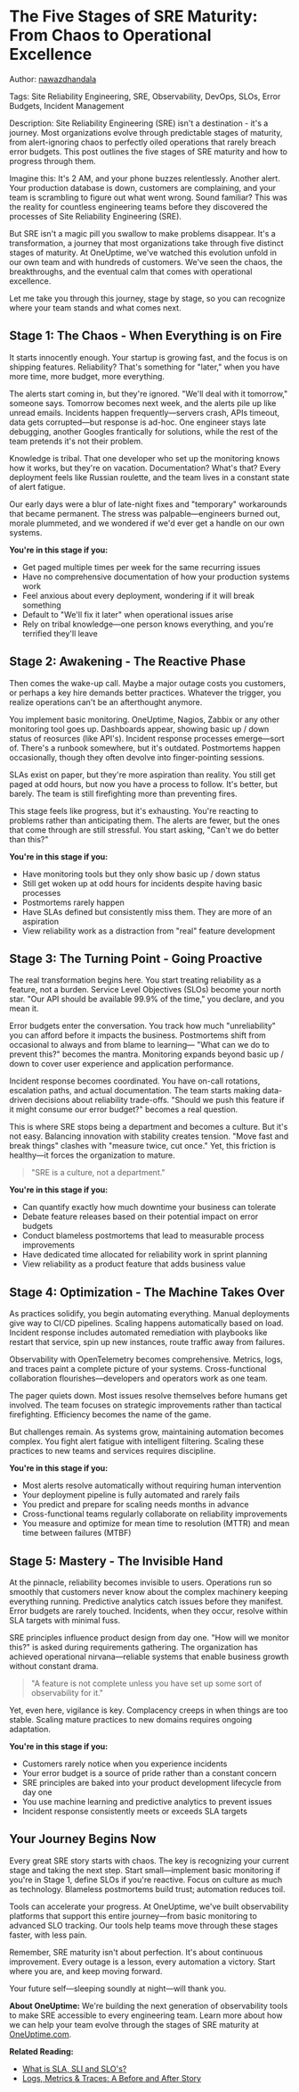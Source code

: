 # The Five Stages of SRE Maturity: From Chaos to Operational Excellence

Author: [nawazdhandala](https://www.github.com/nawazdhandala)

Tags: Site Reliability Engineering, SRE, Observability, DevOps, SLOs, Error Budgets, Incident Management

Description: Site Reliability Engineering (SRE) isn't a destination - it's a journey. Most organizations evolve through predictable stages of maturity, from alert-ignoring chaos to perfectly oiled operations that rarely breach error budgets. This post outlines the five stages of SRE maturity and how to progress through them.

Imagine this: It's 2 AM, and your phone buzzes relentlessly. Another alert. Your production database is down, customers are complaining, and your team is scrambling to figure out what went wrong. Sound familiar? This was the reality for countless engineering teams before they discovered the processes of Site Reliability Engineering (SRE).

But SRE isn't a magic pill you swallow to make problems disappear. It's a transformation, a journey that most organizations take through five distinct stages of maturity. At OneUptime, we've watched this evolution unfold in our own team and with hundreds of customers. We've seen the chaos, the breakthroughs, and the eventual calm that comes with operational excellence.

Let me take you through this journey, stage by stage, so you can recognize where your team stands and what comes next.

## Stage 1: The Chaos - When Everything is on Fire

It starts innocently enough. Your startup is growing fast, and the focus is on shipping features. Reliability? That's something for "later," when you have more time, more budget, more everything.

The alerts start coming in, but they're ignored. "We'll deal with it tomorrow," someone says. Tomorrow becomes next week, and the alerts pile up like unread emails. Incidents happen frequently—servers crash, APIs timeout, data gets corrupted—but response is ad-hoc. One engineer stays late debugging, another Googles frantically for solutions, while the rest of the team pretends it's not their problem.

Knowledge is tribal. That one developer who set up the monitoring knows how it works, but they're on vacation. Documentation? What's that? Every deployment feels like Russian roulette, and the team lives in a constant state of alert fatigue.

Our early days were a blur of late-night fixes and "temporary" workarounds that became permanent. The stress was palpable—engineers burned out, morale plummeted, and we wondered if we'd ever get a handle on our own systems.

**You're in this stage if you:**
- Get paged multiple times per week for the same recurring issues
- Have no comprehensive documentation of how your production systems work
- Feel anxious about every deployment, wondering if it will break something
- Default to "We'll fix it later" when operational issues arise
- Rely on tribal knowledge—one person knows everything, and you're terrified they'll leave

## Stage 2: Awakening - The Reactive Phase

Then comes the wake-up call. Maybe a major outage costs you customers, or perhaps a key hire demands better practices. Whatever the trigger, you realize operations can't be an afterthought anymore.

You implement basic monitoring. OneUptime, Nagios, Zabbix or any other monitoring tool goes up. Dashboards appear, showing basic up / down status of reosurces (like API's). Incident response processes emerge—sort of. There's a runbook somewhere, but it's outdated. Postmortems happen occasionally, though they often devolve into finger-pointing sessions.

SLAs exist on paper, but they're more aspiration than reality. You still get paged at odd hours, but now you have a process to follow. It's better, but barely. The team is still firefighting more than preventing fires.

This stage feels like progress, but it's exhausting. You're reacting to problems rather than anticipating them. The alerts are fewer, but the ones that come through are still stressful. You start asking, "Can't we do better than this?"

**You're in this stage if you:**
- Have monitoring tools but they only show basic up / down status
- Still get woken up at odd hours for incidents despite having basic processes
- Postmortems rarely happen
- Have SLAs defined but consistently miss them. They are more of an aspiration
- View reliability work as a distraction from "real" feature development

## Stage 3: The Turning Point - Going Proactive

The real transformation begins here. You start treating reliability as a feature, not a burden. Service Level Objectives (SLOs) become your north star. "Our API should be available 99.9% of the time," you declare, and you mean it.

Error budgets enter the conversation. You track how much "unreliability" you can afford before it impacts the business. Postmortems shift from occasional to always and from blame to learning— "What can we do to prevent this?" becomes the mantra. Monitoring expands beyond basic up / down to cover user experience and application performance.

Incident response becomes coordinated. You have on-call rotations, escalation paths, and actual documentation. The team starts making data-driven decisions about reliability trade-offs. "Should we push this feature if it might consume our error budget?" becomes a real question.

This is where SRE stops being a department and becomes a culture. But it's not easy. Balancing innovation with stability creates tension. "Move fast and break things" clashes with "measure twice, cut once." Yet, this friction is healthy—it forces the organization to mature.

> "SRE is a culture, not a department."

**You're in this stage if you:**
- Can quantify exactly how much downtime your business can tolerate
- Debate feature releases based on their potential impact on error budgets
- Conduct blameless postmortems that lead to measurable process improvements
- Have dedicated time allocated for reliability work in sprint planning
- View reliability as a product feature that adds business value

## Stage 4: Optimization - The Machine Takes Over

As practices solidify, you begin automating everything. Manual deployments give way to CI/CD pipelines. Scaling happens automatically based on load. Incident response includes automated remediation with playbooks like restart that service, spin up new instances, route traffic away from failures.

Observability with OpenTelemetry becomes comprehensive. Metrics, logs, and traces paint a complete picture of your systems. Cross-functional collaboration flourishes—developers and operators work as one team.

The pager quiets down. Most issues resolve themselves before humans get involved. The team focuses on strategic improvements rather than tactical firefighting. Efficiency becomes the name of the game.

But challenges remain. As systems grow, maintaining automation becomes complex. You fight alert fatigue with intelligent filtering. Scaling these practices to new teams and services requires discipline.

**You're in this stage if you:**
- Most alerts resolve automatically without requiring human intervention
- Your deployment pipeline is fully automated and rarely fails
- You predict and prepare for scaling needs months in advance
- Cross-functional teams regularly collaborate on reliability improvements
- You measure and optimize for mean time to resolution (MTTR) and mean time between failures (MTBF)

## Stage 5: Mastery - The Invisible Hand

At the pinnacle, reliability becomes invisible to users. Operations run so smoothly that customers never know about the complex machinery keeping everything running. Predictive analytics catch issues before they manifest. Error budgets are rarely touched. Incidents, when they occur, resolve within SLA targets with minimal fuss.

SRE principles influence product design from day one. "How will we monitor this?" is asked during requirements gathering. The organization has achieved operational nirvana—reliable systems that enable business growth without constant drama.

> "A feature is not complete unless you have set up some sort of observability for it."

Yet, even here, vigilance is key. Complacency creeps in when things are too stable. Scaling mature practices to new domains requires ongoing adaptation.

**You're in this stage if you:**
- Customers rarely notice when you experience incidents
- Your error budget is a source of pride rather than a constant concern
- SRE principles are baked into your product development lifecycle from day one
- You use machine learning and predictive analytics to prevent issues
- Incident response consistently meets or exceeds SLA targets

## Your Journey Begins Now

Every great SRE story starts with chaos. The key is recognizing your current stage and taking the next step. Start small—implement basic monitoring if you're in Stage 1, define SLOs if you're reactive. Focus on culture as much as technology. Blameless postmortems build trust; automation reduces toil.

Tools can accelerate your progress. At OneUptime, we've built observability platforms that support this entire journey—from basic monitoring to advanced SLO tracking. Our tools help teams move through these stages faster, with less pain.

Remember, SRE maturity isn't about perfection. It's about continuous improvement. Every outage is a lesson, every automation a victory. Start where you are, and keep moving forward.

Your future self—sleeping soundly at night—will thank you.

**About OneUptime:** We're building the next generation of observability tools to make SRE accessible to every engineering team. Learn more about how we can help your team evolve through the stages of SRE maturity at [OneUptime.com](https://oneuptime.com).

**Related Reading:**

- [What is SLA, SLI and SLO's?](https://oneuptime.com/blog/post/2023-06-12-sli-sla-slo/view)
- [Logs, Metrics & Traces: A Before and After Story](https://oneuptime.com/blog/post/2025-08-21-logs-traces-metrics-before-and-after/view)